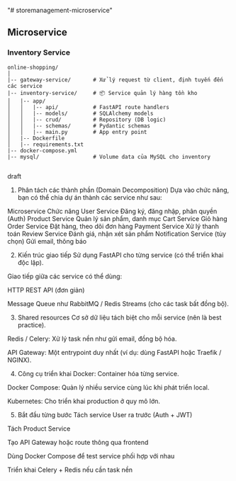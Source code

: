 "# storemanagement-microservice" 

## Microservice

### Inventory Service
```
online-shopping/
│
|-- gateway-service/       # Xử lý request từ client, định tuyến đến các service
|-- inventory-service/     # 📦 Service quản lý hàng tồn kho
│   |-- app/
│   │   |-- api/           # FastAPI route handlers
│   │   |-- models/        # SQLAlchemy models
│   │   |-- crud/          # Repository (DB logic)
│   │   |-- schemas/       # Pydantic schemas
│   │   |-- main.py        # App entry point
│   |-- Dockerfile
│   |-- requirements.txt
|-- docker-compose.yml
|-- mysql/                 # Volume data của MySQL cho inventory


```






draft
1. Phân tách các thành phần (Domain Decomposition)
Dựa vào chức năng, bạn có thể chia dự án thành các service như sau:

Microservice	Chức năng
User Service	Đăng ký, đăng nhập, phân quyền (Auth)
Product Service	Quản lý sản phẩm, danh mục
Cart Service	Giỏ hàng
Order Service	Đặt hàng, theo dõi đơn hàng
Payment Service	Xử lý thanh toán
Review Service	Đánh giá, nhận xét sản phẩm
Notification Service (tùy chọn)	Gửi email, thông báo

2. Kiến trúc giao tiếp
Sử dụng FastAPI cho từng service (có thể triển khai độc lập).

Giao tiếp giữa các service có thể dùng:

HTTP REST API (đơn giản)

Message Queue như RabbitMQ / Redis Streams (cho các task bất đồng bộ).

3. Shared resources
Cơ sở dữ liệu tách biệt cho mỗi service (nên là best practice).

Redis / Celery: Xử lý task nền như gửi email, đồng bộ hóa.

API Gateway: Một entrypoint duy nhất (ví dụ: dùng FastAPI hoặc Traefik / NGINX).

4. Công cụ triển khai
Docker: Container hóa từng service.

Docker Compose: Quản lý nhiều service cùng lúc khi phát triển local.

Kubernetes: Cho triển khai production ở quy mô lớn.

5. Bắt đầu từng bước
Tách service User ra trước (Auth + JWT)

Tách Product Service

Tạo API Gateway hoặc route thông qua frontend

Dùng Docker Compose để test service phối hợp với nhau

Triển khai Celery + Redis nếu cần task nền